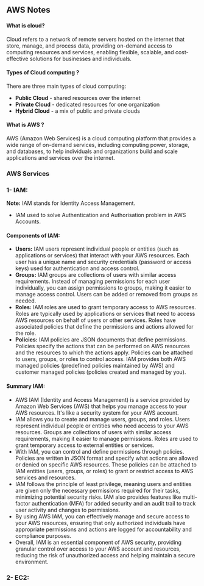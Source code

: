 ## AWS Notes

#### What is cloud?
Cloud refers to a network of remote servers hosted on the internet that store, manage, and process data, providing on-demand access to computing resources and services, enabling flexible, scalable, and cost-effective solutions for businesses and individuals.

#### Types of Cloud computing ?
There are three main types of cloud computing: 
- **Public Cloud** - shared resources over the internet
- **Private Cloud** - dedicated resources for one organization
- **Hybrid Cloud** - a mix of public and private clouds

#### What is AWS ?
AWS (Amazon Web Services) is a cloud computing platform that provides a wide range of on-demand services, including computing power, storage, and databases, to help individuals and organizations build and scale applications and services over the internet.

### AWS Services

### 1- IAM:
**Note:** IAM stands for Identity Access Management.
- IAM used to solve Authentication and Authorisation problem in AWS Accounts.

#### Components of IAM:
- **Users:** IAM users represent individual people or entities (such as applications or services) that interact with your AWS resources. Each user has a unique name and security credentials (password or access keys) used for authentication and access control.
- **Groups:** IAM groups are collections of users with similar access requirements. Instead of managing permissions for each user individually, you can assign permissions to groups, making it easier to manage access control. Users can be added or removed from groups as needed.
- **Roles:** IAM roles are used to grant temporary access to AWS resources. Roles are typically used by applications or services that need to access AWS resources on behalf of users or other services. Roles have associated policies that define the permissions and actions allowed for the role.
- **Policies:** IAM policies are JSON documents that define permissions. Policies specify the actions that can be performed on AWS resources and the resources to which the actions apply. Policies can be attached to users, groups, or roles to control access. IAM provides both AWS managed policies (predefined policies maintained by AWS) and customer managed policies (policies created and managed by you).


#### Summary IAM:
- AWS IAM (Identity and Access Management) is a service provided by Amazon Web Services (AWS) that helps you manage access to your AWS resources. It's like a security system for your AWS account.
- IAM allows you to create and manage users, groups, and roles. Users represent individual people or entities who need access to your AWS resources. Groups are collections of users with similar access requirements, making it easier to manage permissions. Roles are used to grant temporary access to external entities or services.
- With IAM, you can control and define permissions through policies. Policies are written in JSON format and specify what actions are allowed or denied on specific AWS resources. These policies can be attached to IAM entities (users, groups, or roles) to grant or restrict access to AWS services and resources.
- IAM follows the principle of least privilege, meaning users and entities are given only the necessary permissions required for their tasks, minimizing potential security risks. IAM also provides features like multi-factor authentication (MFA) for added security and an audit trail to track user activity and changes to permissions.
- By using AWS IAM, you can effectively manage and secure access to your AWS resources, ensuring that only authorized individuals have appropriate permissions and actions are logged for accountability and compliance purposes.
- Overall, IAM is an essential component of AWS security, providing granular control over access to your AWS account and resources, reducing the risk of unauthorized access and helping maintain a secure environment.


    
### 2- EC2:


    












